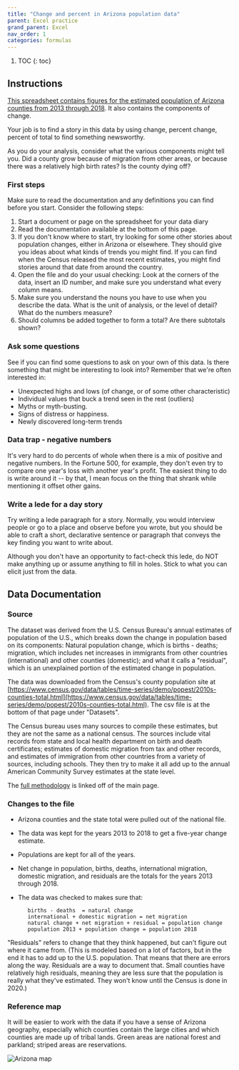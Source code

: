 ```yaml
---
title: "Change and percent in Arizona population data"
parent: Excel practice
grand_parent: Excel
nav_order: 1
categories: formulas
---
```


1. TOC
{: toc}


## Instructions

[This spreadsheet contains figures for the estimated population of Arizona counties from 2013 through 2018]({{site.baseurl}}/assets/data/xlexamples/arizona_popchange_2018.xlsx). It also contains the components of change.

Your job is to find a story in this data by using change, percent change, percent of total to find something newsworthy.

As you do your analysis, consider what the various components might tell you. Did a county grow because of migration from other areas, or because there was a relatively high birth rates? Is the county dying off?

### First steps

Make sure to read the documentation and any definitions you can find before you start. Consider the following steps:

1. Start a document or page on the spreadsheet for your data diary
2. Read the documentation available at the bottom of this page.
3. If you don't know where to start, try looking for some other stories about population changes, either in Arizona or elsewhere. They should give you ideas about what kinds of trends you might find. If you can find when the Census released the most recent estimates, you might find stories around that date from around the country.
4. Open the file and do your usual checking: Look at the corners of the data, insert an ID number, and make sure you understand what every column means.
5. Make sure you understand the nouns you have to use when you describe the data. What is the unit of analysis, or the level of detail? What do the numbers measure?
6. Should columns be added together to form a total? Are there subtotals shown?

### Ask some questions

See if you can find some questions to ask on your own of this data. Is there something that might be interesting to look into? Remember that we're often interested in:

* Unexpected highs and lows (of change, or of some other characteristic)
* Individual values that buck a trend seen in the rest (outliers)
* Myths or myth-busting.
* Signs of distress or happiness.
* Newly discovered long-term trends

### Data trap - negative numbers

It's very hard to do percents of whole when there is a mix of positive and negative numbers. In the Fortune 500, for example, they don't even try to compare one year's loss with another year's profit. The easiest thing to do is write around it -- by that, I mean focus on the thing that shrank while mentioning it offset other gains.

### Write a lede for a day story

Try writing a lede paragraph for a story. Normally, you would interview people or go to a place and observe before you wrote, but you should be able to craft a short, declarative sentence or paragraph that conveys the key finding you want to write about.

Although you don't have an opportunity to fact-check this lede, do NOT make anything up or assume anything to fill in holes. Stick to what you can elicit just from the data.

## Data Documentation

### Source

The dataset was derived from the U.S. Census Bureau's annual estimates of population of the U.S., which breaks down the change in population based on its components: Natural population change, which is births - deaths; migration, which includes net increases in immigrants from other countries (international) and other counties (domestic); and what it calls a "residual", which is an unexplained portion of the estimated change in population.

The data was downloaded from the Census's county population site at [https://www.census.gov/data/tables/time-series/demo/popest/2010s-counties-total.html](https://www.census.gov/data/tables/time-series/demo/popest/2010s-counties-total.html). The csv file is at the bottom of that page under "Datasets".

The Census bureau uses many sources to compile these estimates, but they are not the same as a national census. The sources include vital records from state and local health department on birth and death certificates; estimates of domestic migration from tax and other records, and estimates of immigration from other countries from a variety of sources, including schools. They then try to make it all add up to the annual American Community Survey estimates at the state level.

The [full methodology](https://www2.census.gov/programs-surveys/popest/technical-documentation/methodology/2010-2018/2018-natstcopr-meth.pdf?#) is linked off of the main page.

### Changes to the file

* Arizona counties and the state total were pulled out of the national file.

* The data was kept for the years 2013 to 2018 to get a five-year change estimate.

* Populations are kept for all of the years.

* Net change in population, births, deaths,  international migration, domestic migration, and residuals are the totals for the years 2013 through 2018.

* The data was checked to makes sure that:

         births - deaths  = natural change
         international + domestic migration = net migration
         natural change + net migration + residual = population change
         population 2013 + population change = population 2018


"Residuals" refers to change that they think happened, but can't figure out where it came from. (This is modeled based on a lot of factors, but in the end it has to add up to the U.S. population. That means that there are errors along the way. Residuals are a way to document that. Small counties have relatively high residuals, meaning they are less sure that the population is really what they've estimated. They won't know until the Census is done in 2020.)

### Reference map

It will be easier to work with the data if you have a sense of Arizona geography, especially which counties contain the large cities and which counties are made up of tribal lands. Green areas are national forest and parkland; striped areas are reservations.

![Arizona map]({{site.baseurl}}/assets/images/01-azstatemap.png)
